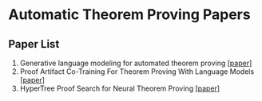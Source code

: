 # Automatic Theorem Proving Papers 
## Paper List
1. Generative language modeling for automated theorem proving [[paper]](https://arxiv.org/pdf/2009.03393.pdf)
2. Proof Artifact Co-Training For Theorem Proving With Language Models [[paper]](https://openreview.net/pdf?id=rpxJc9j04U)
3. HyperTree Proof Search for Neural Theorem Proving [[paper]](https://proceedings.neurips.cc/paper_files/paper/2022/hash/a8901c5e85fb8e1823bbf0f755053672-Abstract-Conference.html)
 
